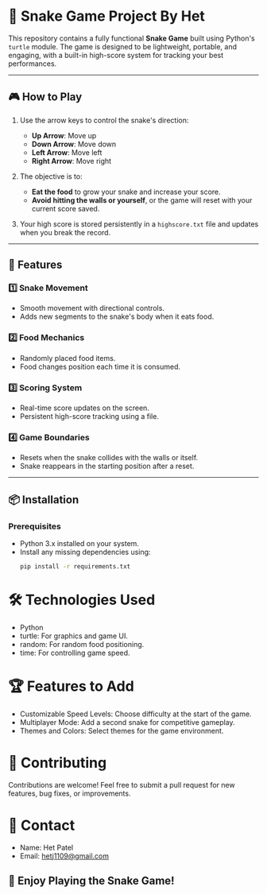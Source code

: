 # 🐍 Snake Game Project By Het 

This repository contains a fully functional **Snake Game** built using Python's `turtle` module. The game is designed to be lightweight, portable, and engaging, with a built-in high-score system for tracking your best performances.  

---

## 🎮 How to Play  

1. Use the arrow keys to control the snake's direction:  
   - **Up Arrow**: Move up  
   - **Down Arrow**: Move down  
   - **Left Arrow**: Move left  
   - **Right Arrow**: Move right  

2. The objective is to:  
   - **Eat the food** to grow your snake and increase your score.  
   - **Avoid hitting the walls or yourself**, or the game will reset with your current score saved.  

3. Your high score is stored persistently in a `highscore.txt` file and updates when you break the record.  

---

## 🚀 Features  

### 1️⃣ Snake Movement  
- Smooth movement with directional controls.  
- Adds new segments to the snake's body when it eats food.  

### 2️⃣ Food Mechanics  
- Randomly placed food items.  
- Food changes position each time it is consumed.  

### 3️⃣ Scoring System  
- Real-time score updates on the screen.  
- Persistent high-score tracking using a file.  

### 4️⃣ Game Boundaries  
- Resets when the snake collides with the walls or itself.  
- Snake reappears in the starting position after a reset.  

---

## 📦 Installation  

### Prerequisites  
- Python 3.x installed on your system.  
- Install any missing dependencies using:  
  ```bash
  pip install -r requirements.txt

# 🛠️ Technologies Used
- Python
- turtle: For graphics and game UI.
- random: For random food positioning.
- time: For controlling game speed.

# 🏆 Features to Add
- Customizable Speed Levels: Choose difficulty at the start of the game.
- Multiplayer Mode: Add a second snake for competitive gameplay.
- Themes and Colors: Select themes for the game environment.

# 🤝 Contributing
Contributions are welcome! Feel free to submit a pull request for new features, bug fixes, or improvements.

# 💬 Contact
- Name: Het Patel
- Email: hetj1109@gmail.com

## 🎉 Enjoy Playing the Snake Game!
